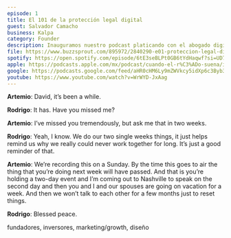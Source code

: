 ```yaml
---
episode: 1
title: El 101 de la protección legal digital
guest: Salvador Camacho
business: Kalpa
category: Founder
description: Inauguramos nuestro podcast platicando con el abogado digital Salvador Camacho, con quien exploramos cuáles son las consideraciones legales de la siguiente década para un negocio con prácticas digitales.
file: https://www.buzzsprout.com/895972/2840290-e01-proteccion-legal-digital-salvador-camacho.mp3?blob_id=9780370&download=true
spotify: https://open.spotify.com/episode/6tE3seBLPt0GB6tYdHaqwf?si=UD7Sl2ztQ0auvs41nAh3Ow
apple: https://podcasts.apple.com/mx/podcast/cuando-el-r%C3%ADo-suena/id1500473556?i=1000466665137
google: https://podcasts.google.com/feed/aHR0cHM6Ly9mZWVkcy5idXp6c3Byb3V0LmNvbS84OTU5NzIucnNz/episode/QnV6enNwcm91dC0yODQwMjkw
youtube: https://www.youtube.com/watch?v=WrWYD-JxAag
---
```


**Artemio**: David, it’s been a while.

**Rodrigo**: It has. Have you missed me?

**Artemio**: I’ve missed you tremendously, but ask me that in two weeks.

**Rodrigo**: Yeah, I know. We do our two single weeks things, it just helps remind us why we really could never work together for long. It’s just a good reminder of that.

**Artemio**: We’re recording this on a Sunday. By the time this goes to air the thing that you’re doing next week will have passed. And that is you’re holding a two-day event and I’m coming out to Nashville to speak on the second day and then you and I and our spouses are going on vacation for a week. And then we won’t talk to each other for a few months just to reset things.

**Rodrigo**: Blessed peace.

fundadores, inversores, marketing/growth, diseño
